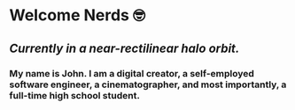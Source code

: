 # Welcome Nerds 🤓

## *Currently in a near-rectilinear halo orbit.*

### My name is John. I am a **digital creator**, a self-employed **software engineer**, a **cinematographer**, and most importantly, a full-time **high school student**.
